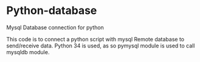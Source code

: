 # Python-database
Mysql Database connection for python

This code is to connect a python script with mysql Remote database to send/receive data.
Python 34 is used, as so pymysql module is used to call mysqldb module.
